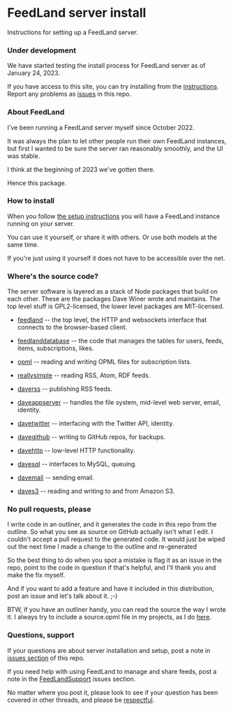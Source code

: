 # FeedLand server install

Instructions for setting up a FeedLand server.

### Under development

We have started testing the install process for FeedLand server as of January 24, 2023. 

If you have access to this site, you can try installing from the <a href="https://github.com/scripting/feedlandInstall/blob/main/docs/setup.md">instructions</a>. Report any problems as <a href="https://github.com/scripting/feedlandInstall/issues">issues</a> in this repo. 

### About FeedLand

I've been running a FeedLand server myself since October 2022. 

It was always the plan to let other people run their own FeedLand instances, but first I wanted to be sure the server ran reasonably smoothly, and the UI was stable. 

I think at the beginning of 2023 we've gotten there. 

Hence this package.

### How to install

When you follow <a href="https://github.com/scripting/feedlandInstall/blob/main/docs/setup.md">the setup instructions</a> you will have a FeedLand instance running on your server.

You can use it yourself, or share it with others. Or use both models at the same time. 

If you're just using it yourself it does not have to be accessible over the net. 

### Where's the source code?

The server software is layered as a stack of Node packages that build on each other. These are the packages Dave Winer wrote and maintains. The top level stuff is GPL2-licensed, the lower level packages are MIT-licensed. 

* <a href="https://github.com/scripting/feedland">feedland</a> -- the top level, the HTTP and websockets interface that connects to the browser-based client.

* <a href="https://github.com/scripting/feedland/tree/main/database">feedlanddatabase</a> -- the code that manages the tables for users, feeds, items, subscriptions, likes. 

* <a href="https://github.com/scripting/opml">opml</a> -- reading and writing OPML files for subscription lists. 

* <a href="https://github.com/scripting/reallysimple">reallysimple</a> -- reading RSS, Atom, RDF feeds. 

* <a href="https://github.com/scripting/rss">daverss</a> -- publishing RSS feeds.

* <a href="https://github.com/scripting/appServer">daveappserver</a> -- handles the file system, mid-level web server, email, identity.

* <a href="https://github.com/scripting/twitter">davetwitter</a> -- interfacing with the Twitter API, identity.

* <a href="https://github.com/scripting/github">davegithub</a> -- writing to GitHub repos, for backups. 

* <a href="https://github.com/scripting/http">davehttp</a> -- low-level HTTP functionality.

* <a href="https://github.com/scripting/sql">davesql</a> -- interfaces to MySQL, queuing. 

* <a href="https://github.com/scripting/mail">davemail</a> -- sending email.

* <a href="https://github.com/scripting/s3">daves3</a> -- reading and writing to and from Amazon S3.

### No pull requests, please

I write code in an outliner, and it generates the code in this repo from the outline. So what you see as source on GitHub actually isn't what I edit. I couldn't accept a pull request to the generated code. It would just be wiped out the next time I made a change to the outline and re-generated

So the best thing to do when you spot a mistake is flag it as an issue in the repo, point to the code in question if that's helpful, and I'll thank you and make the fix myself.

And if you want to add a feature and have it included in this distribution, post an issue and let's talk about it. ;-)

BTW, if you have an outliner handy, you can read the source the way I wrote it. I always try to include a source.opml file in my projects, as I do <a href="https://github.com/scripting/feedlandInstall/blob/main/source.opml">here</a>. 

### Questions, support

If your questions are about server installation and setup, post a note in <a href="https://github.com/scripting/feedlandInstall/issues">issues section</a> of this repo. 

If you need help with using FeedLand to manage and share feeds, post a note in the <a href="https://github.com/scripting/feedlandSupport/issues">FeedLandSupport</a> issues section.

No matter where you post it, please look to see if your question has been covered in other threads, and please be <a href="http://guidelines.scripting.com/">respectful</a>. 

